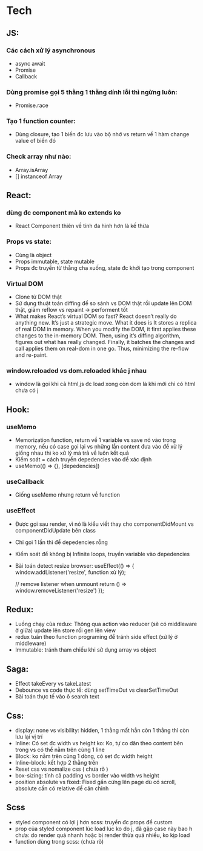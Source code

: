 # Tech
## JS:

### Các cách xử lý asynchronous
+ async await
+ Promise
+ Callback

### Dùng promise gọi 5 thằng 1 thằng dính lỗi thì ngừng luôn:
+ Promise.race

### Tạo 1 function counter:
+ Dùng closure, tạo 1 biến đc lưu vào bộ nhớ vs return về 1 hàm change value of biến đó

### Check array như nào:
+ Array.isArray
+ [] instanceof Array

## React:

### dùng đc component mà ko extends ko
+ React Component thiên về tính đa hình hơn là kế thừa

### Props vs state:
+ Cùng là object
+ Props immutable, state mutable
+ Props đc truyền từ thằng cha xuống, state đc khởi tạo trong component

### Virtual DOM
+ Clone từ DOM thật
+ Sử dụng thuật toán diffing để so sánh vs DOM thật rồi update lên DOM thật, giảm reflow vs repaint -> performent tốt
+ What makes React’s virtual DOM so fast?
React doesn’t really do anything new. It’s just a strategic move. What it does is It stores a replica of real DOM in memory. When you modify the DOM, it first applies these changes to the in-memory DOM. Then, using it’s diffing algorithm, figures out what has really changed.
Finally, it batches the changes and call applies them on real-dom in one go. Thus, minimizing the re-flow and re-paint.

### window.reloaded vs dom.reloaded khác j nhau
+ window là gọi khi cả html,js đc load xong còn dom là khi mới chỉ có html chưa có j

## Hook:

### useMemo
+ Memorization function, return về 1 variable vs save nó vào trong memory, nếu có case gọi lại vs những lần content đưa vào để xử lý giống nhau thì ko xử lý mà trả về luôn kết quả
+ Kiểm soát = cách truyền depedencies vào để xác định 
+ useMemo(() => {}, [depedencies])

### useCallback
+ Giống useMemo nhưng return về function

### useEffect
+ Được gọi sau render, vì nó là kiểu viết thay cho componentDidMount vs componentDidUpdate bên class
+ Chỉ gọi 1 lần thì để depedencies rỗng
+ Kiểm soát để không bị Infinite loops, truyền variable vào depedencies
+ Bài toán detect resize browser:
useEffect(() => {
  window.addListener('resize', function xử lý);

  // remove listener when unmount
  return () => window.removeListener('resize')
});

## Redux:
+ Luồng chạy của redux: Thông qua action vào reducer (sẽ có middleware ở giữa) update lên store rồi gen lên view 
+ redux tuân theo function programing để tránh side effect (xử lý ở middleware)
+ Immutable: tránh tham chiếu khi sử dụng array vs object

## Saga:
+ Effect takeEvery vs takeLatest
+ Debounce vs code thực tế: dùng setTimeOut vs clearSetTimeOut
+ Bài toán thực tế vào ô search text

## Css:
+ display: none  vs visibility: hidden, 1 thằng mất hẳn còn 1 thằng thì còn lưu lại vị trí
+ Inline: Có set đc width vs height ko: Ko, tự co dãn theo content bên trong vs có thể nằm trên cùng 1 line
+ Block: ko nằm trên cùng 1 dòng, có set đc width height
+ Inline-block: kết hợp 2 thằng trên
+ Reset css vs nomalize css ( chưa rõ )
+ box-sizing: tính cả padding vs border vào width vs height
+ position absolute vs fixed: Fixed gắn cứng lên page dù có scroll, absolute cần có relative để căn chỉnh

## Scss
+ styled component có lợi j hơn scss: truyền đc props để custom
+ prop của styled component lúc load lúc ko do j, đã gặp case này bao h chưa: do render quá nhanh hoặc bị render thừa quá nhiều, ko kịp load
+ function dùng trong scss: (chưa rõ)
